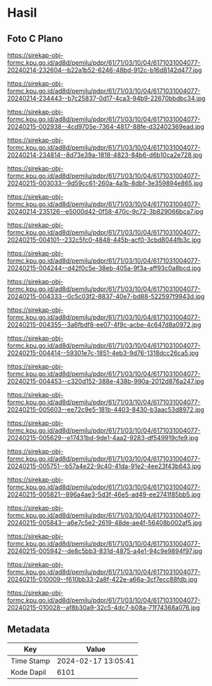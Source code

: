 # Hasil

## Foto C Plano

https://sirekap-obj-formc.kpu.go.id/ad8d/pemilu/pdpr/61/71/03/10/04/6171031004077-20240214-232604--b22a1b52-6246-48bd-912c-b16d8142d477.jpg

https://sirekap-obj-formc.kpu.go.id/ad8d/pemilu/pdpr/61/71/03/10/04/6171031004077-20240214-234443--b7c25837-0d17-4ca3-94b9-22670bbdbc34.jpg

https://sirekap-obj-formc.kpu.go.id/ad8d/pemilu/pdpr/61/71/03/10/04/6171031004077-20240215-002938--4cd9705e-7364-4817-88fe-d32402369ead.jpg

https://sirekap-obj-formc.kpu.go.id/ad8d/pemilu/pdpr/61/71/03/10/04/6171031004077-20240214-234814--8d73e39a-1818-4823-84b6-d6b10ca2e728.jpg

https://sirekap-obj-formc.kpu.go.id/ad8d/pemilu/pdpr/61/71/03/10/04/6171031004077-20240215-003033--9d59cc61-260a-4a1b-8dbf-3e359894e865.jpg

https://sirekap-obj-formc.kpu.go.id/ad8d/pemilu/pdpr/61/71/03/10/04/6171031004077-20240214-235126--e5000d42-0f58-470c-9c72-3b829066bca7.jpg

https://sirekap-obj-formc.kpu.go.id/ad8d/pemilu/pdpr/61/71/03/10/04/6171031004077-20240215-004101--232c5fc0-4848-445b-acf0-3cbd8044fb3c.jpg

https://sirekap-obj-formc.kpu.go.id/ad8d/pemilu/pdpr/61/71/03/10/04/6171031004077-20240215-004244--d42f0c5e-38eb-405a-9f3a-aff93c0a8bcd.jpg

https://sirekap-obj-formc.kpu.go.id/ad8d/pemilu/pdpr/61/71/03/10/04/6171031004077-20240215-004333--0c5c03f2-8837-40e7-bd88-522597f9943d.jpg

https://sirekap-obj-formc.kpu.go.id/ad8d/pemilu/pdpr/61/71/03/10/04/6171031004077-20240215-004355--3a6fbdf8-ee07-4f9c-acbe-4c647d8a0972.jpg

https://sirekap-obj-formc.kpu.go.id/ad8d/pemilu/pdpr/61/71/03/10/04/6171031004077-20240215-004414--59301e7c-1851-4eb3-9d76-1318dcc26ca5.jpg

https://sirekap-obj-formc.kpu.go.id/ad8d/pemilu/pdpr/61/71/03/10/04/6171031004077-20240215-004453--c320d152-388e-438b-990a-2012d876a247.jpg

https://sirekap-obj-formc.kpu.go.id/ad8d/pemilu/pdpr/61/71/03/10/04/6171031004077-20240215-005603--ee72c9e5-181b-4403-8430-b3aac53d8972.jpg

https://sirekap-obj-formc.kpu.go.id/ad8d/pemilu/pdpr/61/71/03/10/04/6171031004077-20240215-005629--e17431bd-9de1-4aa2-9283-df549919cfe9.jpg

https://sirekap-obj-formc.kpu.go.id/ad8d/pemilu/pdpr/61/71/03/10/04/6171031004077-20240215-005751--b57a4e22-9c40-41da-91e2-4ee23f43b643.jpg

https://sirekap-obj-formc.kpu.go.id/ad8d/pemilu/pdpr/61/71/03/10/04/6171031004077-20240215-005821--896a4ae3-5d3f-46e5-ad49-ee2741f85bb5.jpg

https://sirekap-obj-formc.kpu.go.id/ad8d/pemilu/pdpr/61/71/03/10/04/6171031004077-20240215-005843--a6e7c5e2-2619-48de-ae4f-56408b002af5.jpg

https://sirekap-obj-formc.kpu.go.id/ad8d/pemilu/pdpr/61/71/03/10/04/6171031004077-20240215-005942--de8c5bb3-831d-4875-a4e1-94c9e9894f97.jpg

https://sirekap-obj-formc.kpu.go.id/ad8d/pemilu/pdpr/61/71/03/10/04/6171031004077-20240215-010009--f610bb33-2a8f-422e-a66a-3cf7ecc88fdb.jpg

https://sirekap-obj-formc.kpu.go.id/ad8d/pemilu/pdpr/61/71/03/10/04/6171031004077-20240215-010028--af8b30a9-32c5-4dc7-b08a-71f74368a076.jpg


## Metadata

| Key        | Value               |
| ---------- | ------------------- |
| Time Stamp | 2024-02-17 13:05:41 |
| Kode Dapil | 6101                |



